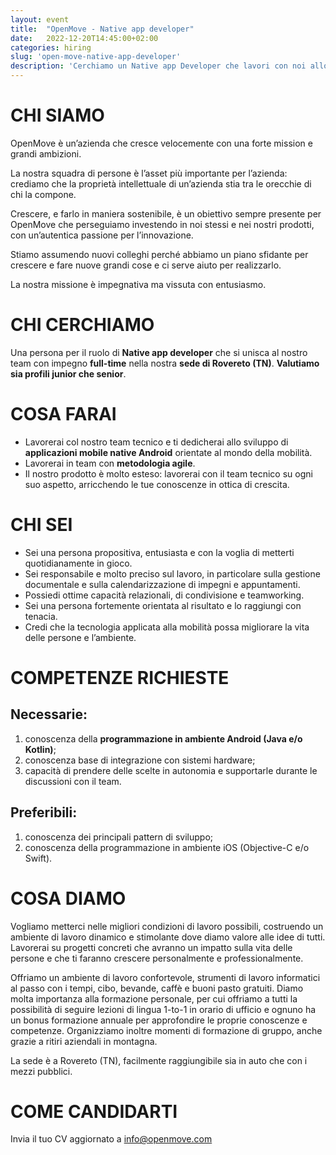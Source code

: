 ```yaml
---
layout: event
title:  "OpenMove - Native app developer"
date:   2022-12-20T14:45:00+02:00
categories: hiring
slug: 'open-move-native-app-developer'
description: 'Cerchiamo un Native app Developer che lavori con noi allo sviluppo di applicazioni mobile native Android orientate al mondo della mobilità. Una persona propositiva, entusiasta, volenterosa di lavorare in team e appassionata di tecnologia.'
---
```


# CHI SIAMO
OpenMove è un’azienda che cresce velocemente con una forte mission e grandi ambizioni.

La nostra squadra di persone è l’asset più importante per l’azienda: crediamo che la proprietà intellettuale di un’azienda stia tra le orecchie di chi la compone.

Crescere, e farlo in maniera sostenibile, è un obiettivo sempre presente per OpenMove che perseguiamo investendo in noi stessi e nei nostri prodotti, con un’autentica passione per l’innovazione.

Stiamo assumendo nuovi colleghi perché abbiamo un piano sfidante per crescere e fare nuove grandi cose e ci serve aiuto per realizzarlo.

La nostra missione è impegnativa ma vissuta con entusiasmo.

# CHI CERCHIAMO
Una persona per il ruolo di **Native app developer** che si unisca al nostro team con impegno **full-time** nella nostra **sede di Rovereto (TN)**. **Valutiamo sia profili junior che senior**.

# COSA FARAI
- Lavorerai col nostro team tecnico e ti dedicherai allo sviluppo di **applicazioni mobile native Android** orientate al mondo della mobilità.
- Lavorerai in team con **metodologia agile**.
- Il nostro prodotto è molto esteso: lavorerai con il team tecnico su ogni suo aspetto, arricchendo le tue conoscenze in ottica di crescita.

# CHI SEI
- Sei una persona propositiva, entusiasta e con la voglia di metterti quotidianamente in gioco.
- Sei responsabile e molto preciso sul lavoro, in particolare sulla gestione documentale e sulla calendarizzazione di impegni e appuntamenti.
- Possiedi ottime capacità relazionali, di condivisione e teamworking.
- Sei una persona fortemente orientata al risultato e lo raggiungi con tenacia.
- Credi che la tecnologia applicata alla mobilità possa migliorare la vita delle persone e l’ambiente.

# COMPETENZE RICHIESTE
## Necessarie:
1. conoscenza della **programmazione in ambiente Android (Java e/o Kotlin)**;
2. conoscenza base di integrazione con sistemi hardware;
3. capacità di prendere delle scelte in autonomia e supportarle durante le discussioni con il team.

## Preferibili:
1. conoscenza dei principali pattern di sviluppo;
2. conoscenza della programmazione in ambiente iOS (Objective-C e/o Swift).

# COSA DIAMO
Vogliamo metterci nelle migliori condizioni di lavoro possibili, costruendo un ambiente di lavoro dinamico e stimolante dove diamo valore alle idee di tutti. Lavorerai su progetti concreti che avranno un impatto sulla vita delle persone e che ti faranno crescere personalmente e professionalmente.

Offriamo un ambiente di lavoro confortevole, strumenti di lavoro informatici al passo con i tempi, cibo, bevande, caffè e buoni pasto gratuiti. Diamo molta importanza alla formazione personale, per cui offriamo a tutti la possibilità di seguire lezioni di lingua 1-to-1 in orario di ufficio e ognuno ha un bonus formazione annuale per approfondire le proprie conoscenze e competenze. Organizziamo inoltre momenti di formazione di gruppo, anche grazie a ritiri aziendali in montagna.

La sede è a Rovereto (TN), facilmente raggiungibile sia in auto che con i mezzi pubblici.

# COME CANDIDARTI
Invia il tuo CV aggiornato a [info@openmove.com](mailto:info@openmove.com)
